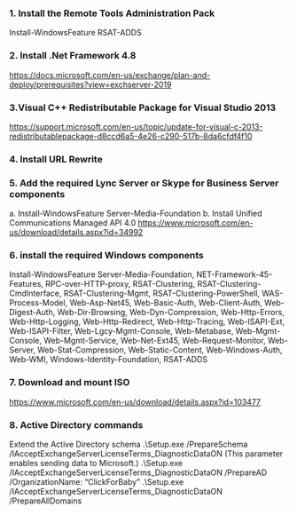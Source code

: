 ### 1. Install the Remote Tools Administration Pack
Install-WindowsFeature RSAT-ADDS

### 2. Install .Net Framework 4.8
https://docs.microsoft.com/en-us/exchange/plan-and-deploy/prerequisites?view=exchserver-2019

### 3.Visual C++ Redistributable Package for Visual Studio 2013
https://support.microsoft.com/en-us/topic/update-for-visual-c-2013-redistributablepackage-d8ccd6a5-4e26-c290-517b-8da6cfdf4f10

### 4. Install URL Rewrite

### 5. Add the required Lync Server or Skype for Business Server components
a. Install-WindowsFeature Server-Media-Foundation
b. Install Unified Communications Managed API 4.0
https://www.microsoft.com/en-us/download/details.aspx?id=34992

### 6. install the required Windows components
Install-WindowsFeature Server-Media-Foundation, NET-Framework-45-Features,
RPC-over-HTTP-proxy, RSAT-Clustering, RSAT-Clustering-CmdInterface,
RSAT-Clustering-Mgmt, RSAT-Clustering-PowerShell, WAS-Process-Model, Web-Asp-Net45,
Web-Basic-Auth, Web-Client-Auth, Web-Digest-Auth, Web-Dir-Browsing,
Web-Dyn-Compression, Web-Http-Errors, Web-Http-Logging, Web-Http-Redirect,
Web-Http-Tracing, Web-ISAPI-Ext, Web-ISAPI-Filter, Web-Lgcy-Mgmt-Console,
Web-Metabase, Web-Mgmt-Console, Web-Mgmt-Service, Web-Net-Ext45,
Web-Request-Monitor, Web-Server, Web-Stat-Compression, Web-Static-Content,
Web-Windows-Auth, Web-WMI, Windows-Identity-Foundation, RSAT-ADDS

### 7. Download and mount ISO
https://www.microsoft.com/en-us/download/details.aspx?id=103477

### 8. Active Directory commands
Extend the Active Directory schema
.\Setup.exe /PrepareSchema /IAcceptExchangeServerLicenseTerms_DiagnosticDataON
(This parameter enables sending data to Microsoft.)
.\Setup.exe /IAcceptExchangeServerLicenseTerms_DiagnosticDataON /PrepareAD
/OrganizationName: “ClickForBaby”
.\Setup.exe /IAcceptExchangeServerLicenseTerms_DiagnosticDataON /PrepareAllDomains
